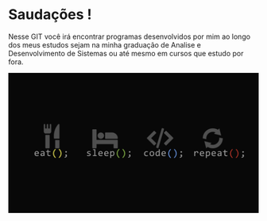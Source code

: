 
# Saudações  !

Nesse GIT você irá encontrar programas desenvolvidos por mim ao longo dos meus estudos sejam na minha graduação de Analise e Desenvolvimento de Sistemas ou até mesmo em cursos que estudo por fora.

![Untitled](README%20md%20e6d4aa4a99e44b8cb44fc311347feead/Untitled.png)
